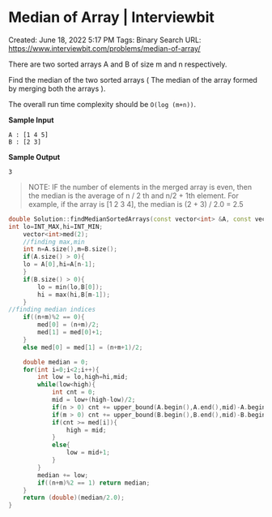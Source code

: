 # Median of Array | Interviewbit

Created: June 18, 2022 5:17 PM
Tags: Binary Search
URL: https://www.interviewbit.com/problems/median-of-array/

There are two sorted arrays A and B of size m and n respectively.

Find the median of the two sorted arrays ( The median of the array formed by merging both the arrays ).

The overall run time complexity should be `O(log (m+n))`.

**Sample Input**

```
A : [1 4 5]
B : [2 3]

```

**Sample Output**

```
3

```

> 
> 
> 
> NOTE: IF the number of elements in the merged array is even, then the median is the average of n / 2 th and n/2 + 1th element.  For example, if the array is [1 2 3 4], the median is (2 + 3) / 2.0 = 2.5
> 

```cpp
double Solution::findMedianSortedArrays(const vector<int> &A, const vector<int> &B) {
int lo=INT_MAX,hi=INT_MIN;
    vector<int>med(2);
    //finding max,min
    int n=A.size(),m=B.size();
    if(A.size() > 0){
    lo = A[0],hi=A[n-1];
    }
    if(B.size() > 0){
        lo = min(lo,B[0]);
        hi = max(hi,B[m-1]);
    }
//finding median indices
    if((n+m)%2 == 0){
        med[0] = (n+m)/2;
        med[1] = med[0]+1;
    }
    else med[0] = med[1] = (n+m+1)/2;

    double median = 0;
    for(int i=0;i<2;i++){
        int low = lo,high=hi,mid;
        while(low<high){
            int cnt = 0;
            mid = low+(high-low)/2;
            if(n > 0) cnt += upper_bound(A.begin(),A.end(),mid)-A.begin();
            if(m > 0) cnt += upper_bound(B.begin(),B.end(),mid)-B.begin();
            if(cnt >= med[i]){
                high = mid;
            }
            else{
                low = mid+1;
            }
        }
        median += low;
        if((n+m)%2 == 1) return median;
    }
    return (double)(median/2.0);
}
```